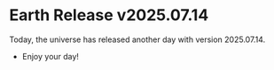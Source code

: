 # Earth Release v2025.07.14
Today, the universe has released another day with version 2025.07.14.
- Enjoy your day!
